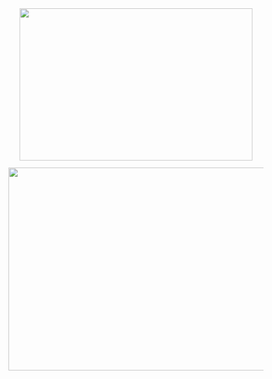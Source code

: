 
<br/>
<br/>

<p align="center">
  <img width="460" height="300" src="https://cdn.discordapp.com/attachments/1282985399051878441/1405888075321839636/Screenshot_2025-08-15_8.01.45_PM.png?ex=68a076cd&is=689f254d&hm=2454c018599824eb08864588b885eec23725eb32f4c7351b6a2e96154ffafe8b&/460/300">

<p align="center">
  <img width="560" height="400" src="https://cdn.discordapp.com/attachments/1282985399051878441/1405888075086827540/Screenshot_2025-08-15_8.02.30_PM.png?ex=68a076cd&is=689f254d&hm=f55d2e5f1ea3576ca47e6987d35af965bf8308546b83b264dd3cfb4b41b54c5c&/560/400">

</p>


ㅤ
ㅤ ㅤ ㅤㅤ ㅤ 


<!--
**TillsBodyPillow/TillsBodyPillow** is a ✨ _special_ ✨ repository because its `README.md` (this file) appears on your GitHub profile.

Here are some ideas to get you started:

- 🔭 I’m currently working on ...
- 🌱 I’m currently learning ...
- 👯 I’m looking to collaborate on ...
- 🤔 I’m looking for help with ...
- 💬 Ask me about ...
- 📫 How to reach me: ...
- 😄 Pronouns: ...
- ⚡ Fun fact: ...
-->


<!--
**Bendahe/Bendahe** is a ✨ _special_ ✨ repository because its `README.md` (this file) appears on your GitHub profile.

Here are some ideas to get you started:

- 🔭 I’m currently working on ...
- 🌱 I’m currently learning ...
- 👯 I’m looking to collaborate on ...
- 🤔 I’m looking for help with ...
- 💬 Ask me about ...
- 📫 How to reach me: ...
- 😄 Pronouns: ...
- ⚡ Fun fact: ...
-->
